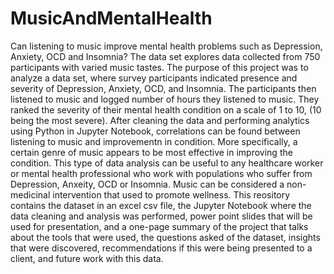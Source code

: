 # MusicAndMentalHealth
Can listening to music improve mental health problems such as Depression, Anxiety, OCD and Insomnia? The data set explores data collected from 750 participants with varied music tastes. 
The purpose of this project was to analyze a data set, where survey participants indicated presence and severity of Depression, Anxiety, OCD, and Insomnia. The participants then listened to music and logged number of hours they listened to music. They ranked the severity of their mental health condition on a scale of 1 to 10, (10 being the most severe). After cleaning the data and performing analytics using Python in Jupyter Notebook, correlations can be found between listening to music and improvementn in condition. More specifically, a certain genre of music appears to be most effective in improving the condition. This type of data analysis can be useful to any healthcare worker or mental health professional who work with populations who suffer from Depression, Anxeity, OCD or Insomnia. Music can be considered a non-medicinal intervention that used to promote wellness. 
This reository contains the dataset in an excel csv file, the Jupyter Notebook where the data cleaning and analysis was performed, power point slides that will be used for presentation, and a one-page summary of the project that talks about the tools that were used, the questions asked of the dataset, insights that were discovered, recommendations if this were being presented to a client, and future work with this data. 
